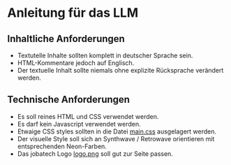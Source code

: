 # Anleitung für das LLM

## Inhaltliche Anforderungen

- Textutelle Inhalte sollten komplett in deutscher Sprache sein.
- HTML-Kommentare jedoch auf Englisch.
- Der textuelle Inhalt sollte niemals ohne explizite Rücksprache verändert werden.

## Technische Anforderungen

- Es soll reines HTML und CSS verwendet werden.
- Es darf kein Javascript verwendet werden.
- Etwaige CSS styles sollten in die Datei [main.css](./docs/main.css) ausgelagert werden.
- Der visuelle Style soll sich an Synthwave / Retrowave orientieren mit entsprechenden Neon-Farben.
- Das jobatech Logo [logo.png](./docs/logo.png) soll gut zur Seite passen.

